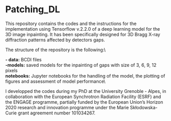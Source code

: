 # Patching_DL

This repository contains the codes and the instructions for the implementation using Tensorflow v.2.2.0 of a deep learning model for the 3D image inpainting. It has been specifically designed for 3D Bragg X-ray diffraction patterns affected by detectors gaps. 

The structure of the repository is the following:\

**- data:** BCDI files\
**-models:** saved models for the inpainting of gaps with size of 3, 6, 9, 12 pixels\
**notebooks:** Jupyter notebooks for the handling of the model, the plotting of figures and assessment of model performance\


I developped the codes during my PhD at the University Grenoble - Alpes, in collaboration with the European Synchrotron Radiation Facility (ESRF) and the ENGAGE programme, partially funded by the European Union’s Horizon 2020 research and innovation programme under the Marie Skłodowska-Curie grant agreement number 101034267.


